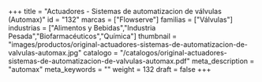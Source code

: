 +++
title = "Actuadores - Sistemas de automatizacion de válvulas (Automax)"
id = "132"
marcas = ["Flowserve"]
familias = ["Válvulas"]
industrias = ["Alimentos y Bebidas","Industria Pesada","Biofarmacéuticos","Química"]
thumbnail = "images/productos/original-actuadores-sistemas-de-automatizacion-de-valvulas-automax.jpg"
catalogo = "/catalogos/original-actuadores-sistemas-de-automatizacion-de-valvulas-automax.pdf"
meta_description = "automax"
meta_keywords = ""
weight = 132
draft = false
+++
